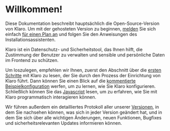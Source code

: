 # Willkommen!

<div class="message is-info">
    <div class="message-body">
        Diese Dokumentation beschreibt hauptsächlich die Open-Source-Version
von Klaro. Um mit der gehosteten Version zu beginnen, <a href="{% if lang == 'de' %}https://heyklaro.com/de/preise{%else%}https://heyklaro.com/pricing{%endif%}">melden</a> Sie sich einfach <a href="{% if lang == 'de' %}https://heyklaro.com/de/preise{%else%}https://heyklaro.com/pricing{%endif%}">für einen Plan an</a> und folgen Sie den Anweisungen des Installationsassistenten.
    </div>
</div>


Klaro ist ein Datenschutz- und Sicherheitstool, das Ihnen hilft, die Zustimmung der Benutzer zu verwalten und sensible und persönliche Daten im Frontend zu schützen.

Um loszulegen, empfehlen wir Ihnen, zuerst den Abschnitt über die [ersten Schritte]({{'getting-started'|href}}) mit Klaro zu lesen, der Sie durch den Prozess der Einrichtung von Klaro führt. Dann können Sie einen Blick auf die [kommentierte Beispielkonfiguration]({{'integration.annotated-config'|href}}) werfen, um zu lernen, wie Sie Klaro konfigurieren. Schließlich können Sie das [Javascript]({{'api.js-api'|href}}) lesen, um zu erfahren, wie Sie mit Klaro programmatisch interagieren können.

Wir führen außerdem ein detailliertes Protokoll aller unserer [Versionen]({{'releases'|href}}), in dem Sie nachsehen können, was sich in jeder Version geändert hat, und in dem Sie sich über alle wichtigen Änderungen, neuen Funktionen, Bugfixes und sicherheitsrelevanten Updates informieren können.
